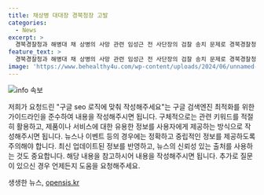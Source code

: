 ```yaml
---
title: 채상병 대대장 경북청장 고발
categories:
  - News
excerpt: >
  경북경찰청과 해병대 채 상병의 사망 관련 임성근 전 사단장의 검찰 송치 문제로 경북경찰청장이 고위공직자범죄수사처에 고발된 사건입니다. 이용민 중령 변호인 측은 사건의 심의과정이 적법하지 않다며 경북청장을 직권남용 혐의로 공수처에 고발했고, 경북청은 이에 반박했습니다. 경찰 수사심의위원회는 임 전 사단장을 제외하기로 했지만, 외압 의혹이 제기되며 논란이 되고 있습니다.
feature_text: >
  경북경찰청과 해병대 채 상병의 사망 관련 임성근 전 사단장의 검찰 송치 문제로 경북경찰청장이 고위공직자범죄수사처에 고발된 사건입니다. 이용민 중령 변호인 측은 사건의 심의과정이 적법하지 않다며 경북청장을 직권남용 혐의로 공수처에 고발했고, 경북청은 이에 반박했습니다. 경찰 수사심의위원회는 임 전 사단장을 제외하기로 했지만, 외압 의혹이 제기되며 논란이 되고 있습니다.
image: 'https://www.behealthy4u.com/wp-content/uploads/2024/06/unnamed-file.png'
---
```


<p><img src="https://www.behealthy4u.com/wp-content/uploads/2024/06/unnamed-file.png" alt="info 속보" /></p>

<p>저희가 요청드린 "구글 seo 로직에 맞춰 작성해주세요"는 구글 검색엔진 최적화를 위한 가이드라인을 준수하여 내용을 작성해주시면 됩니다. 구체적으로는 관련 키워드를 적절히 활용하고, 제품이나 서비스에 대한 유용한 정보를 사용자에게 제공하는 방식으로 작성해주시면 됩니다. 뉴스나 이벤트 등의 경우에는 정확하고 중립적인 정보를 제공하도록 주의해야 합니다. 최신 업데이트된 정보를 반영하고, 뉴스의 신뢰성 있는 출처를 사용하는 것도 중요합니다. 해당 내용을 참고하시어 내용을 작성해주시면 됩니다. 추가로 질문이 있으신 경우 언제든지 도움을 요청해주세요.</p>
생생한 뉴스, <a href="https://opensis.kr" rel="dofollow">opensis.kr</a>



